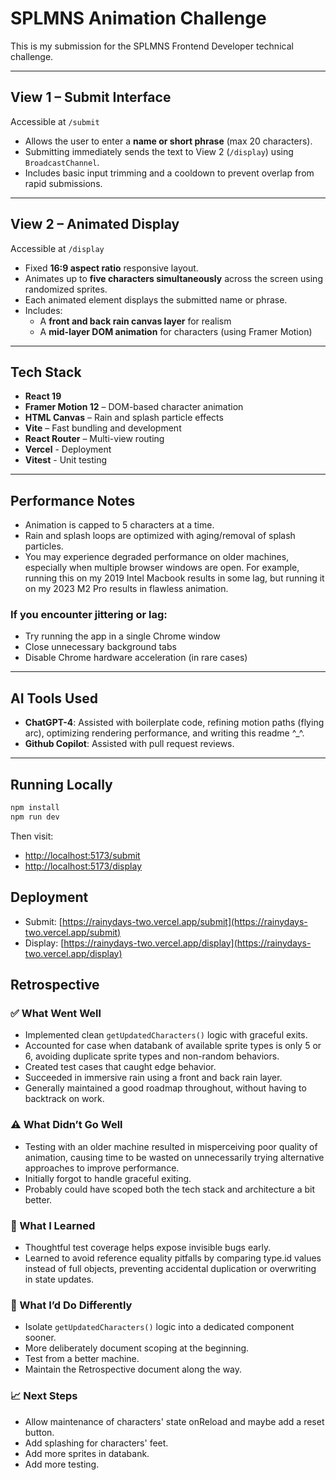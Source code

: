 # SPLMNS Animation Challenge 

This is my submission for the SPLMNS Frontend Developer technical challenge.

---

## View 1 – Submit Interface

Accessible at `/submit`

- Allows the user to enter a **name or short phrase** (max 20 characters).
- Submitting immediately sends the text to View 2 (`/display`) using `BroadcastChannel`.
- Includes basic input trimming and a cooldown to prevent overlap from rapid submissions.

---

## View 2 – Animated Display

Accessible at `/display`

- Fixed **16:9 aspect ratio** responsive layout.
- Animates up to **five characters simultaneously** across the screen using randomized sprites.
- Each animated element displays the submitted name or phrase.
- Includes:
  - A **front and back rain canvas layer** for realism
  - A **mid-layer DOM animation** for characters (using Framer Motion)

---

## Tech Stack

- **React 19**
- **Framer Motion 12** – DOM-based character animation
- **HTML Canvas** – Rain and splash particle effects
- **Vite** – Fast bundling and development
- **React Router** – Multi-view routing
- **Vercel** - Deployment
- **Vitest** - Unit testing

---

## Performance Notes

- Animation is capped to 5 characters at a time.
- Rain and splash loops are optimized with aging/removal of splash particles.
- You may experience degraded performance on older machines, especially when multiple browser windows are open. For example, running this on my 2019 Intel Macbook results in some lag, but running it on my 2023 M2 Pro results in flawless animation.

### If you encounter jittering or lag:
- Try running the app in a single Chrome window
- Close unnecessary background tabs
- Disable Chrome hardware acceleration (in rare cases)

---

## AI Tools Used

- **ChatGPT-4**: Assisted with boilerplate code, refining motion paths (flying arc), optimizing rendering performance, and writing this readme ^_^.
- **Github Copilot**: Assisted with pull request reviews. 

---

## Running Locally

```bash
npm install
npm run dev
```

Then visit: 
- [http://localhost:5173/submit](http://localhost:5173/submit)
- [http://localhost:5173/display](http://localhost:5173/display)


## Deployment

- Submit: [https://rainydays-two.vercel.app/submit](https://rainydays-two.vercel.app/submit)
- Display: [https://rainydays-two.vercel.app/display](https://rainydays-two.vercel.app/display)

## Retrospective

### ✅ What Went Well
- Implemented clean `getUpdatedCharacters()` logic with graceful exits.
- Accounted for case when databank of available sprite types is only 5 or 6, avoiding duplicate sprite types and non-random behaviors. 
- Created test cases that caught edge behavior.
- Succeeded in immersive rain using a front and back rain layer. 
- Generally maintained a good roadmap throughout, without having to backtrack on work. 

### ⚠️ What Didn’t Go Well
- Testing with an older machine resulted in misperceiving poor quality of animation, causing time to be wasted on unnecessarily trying alternative approaches to improve performance. 
- Initially forgot to handle graceful exiting.
- Probably could have scoped both the tech stack and architecture a bit better. 

### 🧠 What I Learned
- Thoughtful test coverage helps expose invisible bugs early.
- Learned to avoid reference equality pitfalls by comparing type.id values instead of full objects, preventing accidental duplication or overwriting in state updates.

### 🔁 What I’d Do Differently
- Isolate `getUpdatedCharacters()` logic into a dedicated component sooner.
- More deliberately document scoping at the beginning.
- Test from a better machine. 
- Maintain the Retrospective document along the way. 

### 📈 Next Steps
- Allow maintenance of characters' state onReload and maybe add a reset button. 
- Add splashing for characters' feet. 
- Add more sprites in databank. 
- Add more testing. 
